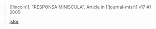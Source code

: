 > [[lincoln]]. "RESPONSA MINISCULA".
> Article in [[journal-mtsr]] v17 #1 2005

> [jstor](http://www.jstor.org/stable/23551722)